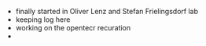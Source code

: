 - finally started in Oliver Lenz and Stefan Frielingsdorf lab
- keeping log here
- working on the opentecr recuration
-
